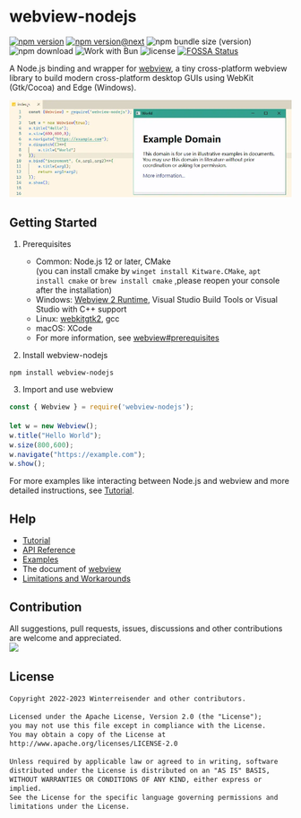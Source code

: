 # webview-nodejs

[![npm version](https://img.shields.io/npm/v/webview-nodejs)](https://www.npmjs.com/package/webview-nodejs)
[![npm version@next](https://img.shields.io/npm/v/webview-nodejs/next)](https://www.npmjs.com/package/webview-nodejs)
![npm bundle size (version)](https://img.shields.io/bundlephobia/min/webview-nodejs/latest)
![npm download](https://img.shields.io/npm/dt/webview-nodejs)
![Work with Bun](https://img.shields.io/badge/work_with-Bun-yellow?logo=bun)
![license](https://img.shields.io/github/license/Winterreisender/webviewko?color=3DA639)
[![FOSSA Status](https://app.fossa.com/api/projects/git%2Bgithub.com%2FWinterreisender%2Fwebview-nodejs.svg?type=shield)](https://app.fossa.com/projects/git%2Bgithub.com%2FWinterreisender%2Fwebview-nodejs?ref=badge_shield)

A Node.js binding and wrapper for [webview](https://github.com/webview/webview), a tiny cross-platform webview library to build modern cross-platform desktop GUIs using WebKit (Gtk/Cocoa) and Edge (Windows).

![screenshot](docs/screenshot/screenshot.webp)

## Getting Started

1. Prerequisites  

    - Common: Node.js 12 or later, CMake   
    (you can install cmake by `winget install Kitware.CMake`, `apt install cmake` or `brew install cmake` ,please reopen your console after the installation)
    - Windows: [Webview 2 Runtime](https://developer.microsoft.com/en-us/microsoft-edge/webview2/), Visual Studio Build Tools or Visual Studio with C++ support  
    - Linux: [webkitgtk2](https://webkitgtk.org/), gcc  
    - macOS: XCode  
    - For more information, see [webview#prerequisites](https://github.com/webview/webview#prerequisites)


2. Install webview-nodejs

```shell
npm install webview-nodejs
```

3. Import and use webview

```js
const { Webview } = require('webview-nodejs');

let w = new Webview();
w.title("Hello World");
w.size(800,600);
w.navigate("https://example.com");
w.show();
```

For more examples like interacting between Node.js and webview and more detailed instructions, see [Tutorial](https://github.com/Winterreisender/webview-nodejs/wiki/Tutorial).

## Help

- [Tutorial](https://github.com/Winterreisender/webview-nodejs/wiki/Tutorial)
- [API Reference](https://winterreisender.github.io/webview-nodejs/docs/jsdoc/index.html)
- [Examples](https://github.com/Winterreisender/webview-nodejs/tree/master/test/)
- The document of [webview](https://webview.dev/)
- [Limitations and Workarounds](https://github.com/Winterreisender/webview-nodejs/wiki/Limitations-and-Workarounds)

## Contribution

All suggestions, pull requests, issues, discussions and other contributions are welcome and appreciated.  
[![](https://opencollective.com/Winterreisender/webview-nodejs.svg?width=890&button=false)](https://github.com/Winterreisender/webview-nodejs/graphs/contributors)

## License

```text
Copyright 2022-2023 Winterreisender and other contributors.

Licensed under the Apache License, Version 2.0 (the "License");
you may not use this file except in compliance with the License.
You may obtain a copy of the License at
http://www.apache.org/licenses/LICENSE-2.0

Unless required by applicable law or agreed to in writing, software
distributed under the License is distributed on an "AS IS" BASIS,
WITHOUT WARRANTIES OR CONDITIONS OF ANY KIND, either express or implied.
See the License for the specific language governing permissions and
limitations under the License.
```
